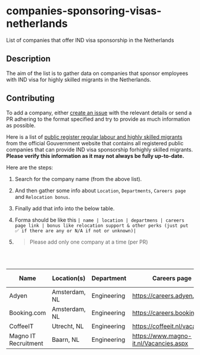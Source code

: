 # companies-sponsoring-visas-netherlands
List of companies that offer IND visa sponsorship in the Netherlands


## Description
The aim of the list is to gather data on companies that sponsor employees with IND visa for highly skilled migrants in the Netherlands.

## Contributing
To add a company, either [create an issue](https://github.com/oussamabouchikhi/companies-sponsoring-visas-netherlands/issues/new) with the relevant details or send a PR adhering to the format specified and try to provide as much information as possible.



Here is a list of [public register regular labour and highly skilled migrants](https://ind.nl/en/documents/08-2022/publicregisterregularlabourandhighlyskilledmigrants.pdf) from the official Gouvernment website that contains all registered public companies that can provide IND visa sponsorship forhighly skilled migrants.
**Please verify this information as it may not always be fully up-to-date.** <br />

Here are the steps:
1. Search for the company name (from the above list).
2. And then gather some info about `Location`, `Departments`, `Careers page` and `Relocation bonus`.
3. Finally add that info into the below table.

4. Forma should be like this `| name | location | departmens | careers page link | bonus like relocation support & other perks (just put ✅ if there are any or N/A if not or unknown)|`
5. > Please add only one company at a time (per PR)

<br /><br />

| Name  | Location(s)  | Department  |  Careers page |  Relocation bonus? |
|-------|--------------|-----------------|---------------|--------------------|
| Adyen | Amsterdam, NL | Engineering | https://careers.adyen.com | N/A |
| Booking.com | Amsterdam, NL | Engineering | https://careers.booking.com | N/A |
| CoffeeIT | Utrecht, NL | Engineering | https://coffeeit.nl/vacatures | N/A |
| Magno IT Recruitment | Baarn, NL | Engineering | https://www.magno-it.nl/Vacancies.aspx | N/A |



